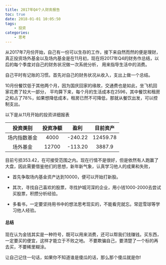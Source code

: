 ```yaml
---
title: 2017年Q4个人财务报告
toc: true
date: 2018-01-01 10:05:50
tags:
    - 投资
categories:
    - 思考
---
```

从2017年7月份开始，自己有一份可以生存的工作，接下来自然而然的便是理财，真正投资场外基金以及场内基金是在11月初，现在将2017年Q4的财务作总结，以后的每个季度对自己的财务状况做一次系统分析，
用来指导生活中的消费。

自己平时有记账的习惯。首先对自己的财务状况从收入，支出上做一个总结。

<!--more-->

10月份餐饮低于其他两个月，因为国庆回家的缘故，交通费也是如此，坐飞机回家花费了较大一部分，
平均算下来，每个月的生活成本在2596，其中餐饮和租房之和占了78%，如果想降低成本，租房已然不可降低，那就从餐饮出发，可以控制支出。

以下是从11月开始的投资详细报表

|投资类别    |投资净额|盈利   |目前资产|
|:----------:|:------:|:-----:|:------:|
|场内指数基金|4000    |-240.22|12459.78|
|场外基金    |12700   |-113.20|3887.9  |

目前亏损353.42，在可接受范围之内。现在行情不是很好，但是依然有人跑赢了大盘，因此需要借鉴他们的思想，新年新气象，认真学习他人的成果和失败，

+ 首先争取场内基金资产达到10000，便可以开始打新股。

+ 其次，寻找自己喜欢的股票，寻找护城河深的企业，用小钱1000-2000去尝试买股票，积攒分析经验。

+ 多看书，一定要坚持用书中的想法思考现实的，不能看完就忘。常逛雪球等学习他人经验。

#### 总结

现在认为金钱其实是一种符号，既可以用来消费，还可以帮我们钱赚钱。买东西，一定要买的便宜，这样才能立于不败之地。
不要欺骗自己，要清楚了一个标的再去买，不要稀里糊涂。

让自己记住一句话，如果你不知道谁是傻瓜的话，那么那个傻瓜就是你!
